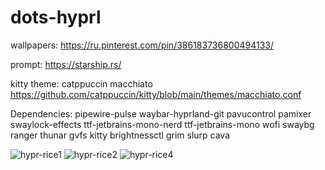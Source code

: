 # dots-hyprl

wallpapers:
https://ru.pinterest.com/pin/386183736800494133/

prompt:
https://starship.rs/

kitty theme: 
catppuccin macchiato
https://github.com/catppuccin/kitty/blob/main/themes/macchiato.conf

Dependencies:
pipewire-pulse waybar-hyprland-git pavucontrol pamixer swaylock-effects ttf-jetbrains-mono-nerd ttf-jetbrains-mono wofi swaybg ranger thunar gvfs kitty brightnessctl grim slurp cava

![hypr-rice1](https://user-images.githubusercontent.com/131678603/235306752-bddb848a-36a9-491c-b044-1265830c8988.png)
![hypr-rice2](https://user-images.githubusercontent.com/131678603/235306772-45230391-1a44-4caa-9009-766d0725026d.png)
![hypr-rice4](https://user-images.githubusercontent.com/131678603/235306785-c2f24b65-631e-4faf-8430-5c06fc1f30c5.png)
